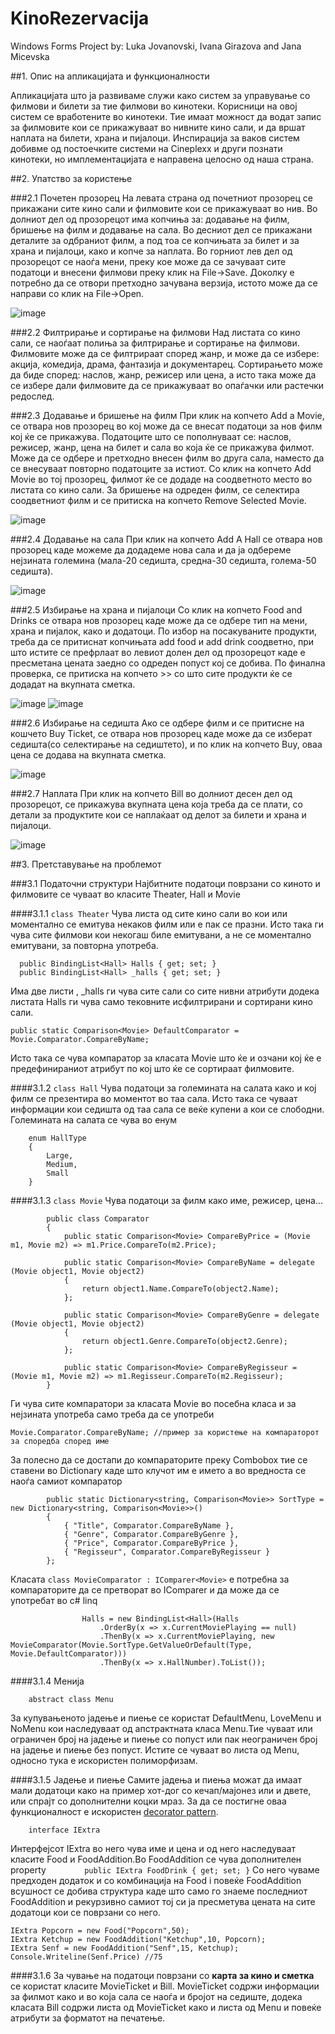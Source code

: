 # KinoRezervacija
Windows Forms Project by: Luka Jovanovski, Ivana Girazova and Jana Micevska

##1. Опис на апликацијата и функционалности

Апликацијата што ја развиваме служи како систем за управување со филмови и билети за тие филмови во кинотеки. 
Корисници на овој систем се вработените во кинотеки. 
Тие имаат можност да водат запис за филмовите кои се прикажуваат во нивните кино сали, и да вршат наплата на билети, храна и пијалоци.
Инспирација за ваков систем  добивме од постоечките системи на Cineplexx и други познати кинотеки, но имплементацијата е направена целосно од наша страна.

##2. Упатство за користењe

###2.1 Почетен прозорец
На левата страна од почетниот прозорец се прикажани сите кино сали и филмовите кои се прикажуваат во нив. 
Во долниот дел од прозорецот има копчиња за: додавање на филм, бришење на филм и додавање на сала. 
Во десниот дел се прикажани деталите за одбраниот филм, а под тоа се копчињата за билет и за храна и пијалоци, како и копче за наплата. 
Во горниот лев дел од прозорецот се наоѓа мени, преку кое може да се зачуваат сите податоци и внесени филмови преку клик на File->Save. 
Доколку е потребно да се отвори претходно зачувана верзија, истото може да се направи со клик на File->Open.

![image](https://user-images.githubusercontent.com/88928070/131256029-1b1a6309-5e13-4420-b816-4513fdeb743f.png)

###2.2 Филтрирање и сортирање на филмови
Над листата со кино сали, се наоѓаат полиња за филтрирање и сортирање на филмови. 
Филмовите може да се филтрираат според жанр, и може да се избере: акција, комедија, драма, фантазија и документарец. 
Сортирањето може да биде според: наслов, жанр, режисер или цена, а исто така може да се избере дали филмовите да се прикажуваат во опаѓачки или растечки редослед.

###2.3 Додавање и бришење на филм
При клик на копчето Add a Movie, се отвара нов прозорец во кој може да се внесат податоци за нов филм кој ќе се прикажува.
Податоците што се пополнуваат се: наслов, режисер, жанр, цена на билет и сала во која ќе се прикажува филмот. 
Може да се одбере и претходно внесен филм во друга сала, наместо да се внесуваат повторно податоците за истиот.
Со клик на копчето Add Movie во тој прозорец, филмот ќе се додаде на соодветното место во листата со кино сали. 
За бришење на одреден филм, се селектира соодветниот филм и се притиска на копчето Remove Selected Movie.

![image](https://user-images.githubusercontent.com/88928070/131256180-6b194210-1c65-434d-892b-5364f00c9af1.png)

###2.4 Додавање на сала
При клик на копчето Add A Hall се отвара нов прозорец каде можеме да додадеме нова сала и да ја одбереме нејзината големина 
(мала-20 седишта, средна-30 седишта, голема-50 седишта).

![image](https://user-images.githubusercontent.com/88928070/131256240-8588ff12-2302-4bf9-91df-9d535e5a6ddd.png)

###2.5 Избирање на храна и пијалоци
Со клик на копчето Food and Drinks се отвара нов прозорец каде може да се одбере тип на мени, храна и пијалок, како и додатоци. 
По избор на посакуваните продукти, треба да се притиснат копчињата add food и add drink соодветно, 
при што истите се префрлаат во левиот долен дел од прозорецот каде е пресметана цената заедно со одреден попуст кој се добива. 
По финална проверка, се притиска на копчето >> со што сите продукти ќе се додадат на вкупната сметка. 

![image](https://user-images.githubusercontent.com/88928070/131256331-6fccfd42-20f0-4924-b02d-8c42c5b1caa9.png)
![image](https://user-images.githubusercontent.com/88928070/131256339-4a38544e-11e6-4a16-8595-f9e5f4788dd1.png)

###2.6 Избирање на седишта
Ако се одбере филм и се притисне на кошчето Buy Ticket, се отвара нов прозорец каде може да се изберат седишта(со селектирање на седиштето), 
и по клик на копчето Buy, оваа цена се додава на вкупната сметка.

![image](https://user-images.githubusercontent.com/88928070/131256400-caccc6d2-f20c-4e1c-8201-8a86697965e3.png)

###2.7 Наплата
При клик на копчето Bill во долниот десен дел од прозорецот, се прикажува вкупната цена која треба да се плати, 
со детали за продуктите кои се наплаќаат од делот за билети и храна и пијалоци.

![image](https://user-images.githubusercontent.com/88928070/131256461-d3008a5c-010c-44e0-9797-85ea02cb1530.png)

##3. Претставување на проблемот

###3.1 Податочни структури
Најбитните податоци поврзани со киното и филмовите се чуваат во класите Theater, Hall и Movie

####3.1.1
```class Theater```
Чува листа од сите кино сали во кои или моментално се емитува некаков филм или е пак се празни. Исто така ги чува сите филмови кои некогаш биле емитувани, а не се моментално емитувани, за повторна употреба.

```
  public BindingList<Hall> Halls { get; set; }
  public BindingList<Hall> _halls { get; set; }
  ```
  Има две листи , _halls ги чува сите сали со сите нивни атрибути додека листата Halls ги чува само тековните исфилтрирани и сортирани кино сали.
  
  ```
  public static Comparison<Movie> DefaultComparator = Movie.Comparator.CompareByName;
  ```
  Исто така се чува компаратор за класата Movie што ќе и озчани кој ќе е прeдефинираниот атрибут по кој што ќе се сортираат филмовите.  

####3.1.2
```class Hall```
Чува податоци за големината на салата како и кој филм се презентира во моментот во таа сала. Исто така се чуваат информации кои седишта од таа сала се веќе купени а кои се слободни.
Големината на салата се чува во енум
```
    enum HallType
    {
        Large,
        Medium,
        Small
    }
```
####3.1.3
```class Movie```
Чува податоци за филм како име, режисер, цена...

```
        public class Comparator
        {
            public static Comparison<Movie> CompareByPrice = (Movie m1, Movie m2) => m1.Price.CompareTo(m2.Price);

            public static Comparison<Movie> CompareByName = delegate (Movie object1, Movie object2)
            {
                return object1.Name.CompareTo(object2.Name);
            };

            public static Comparison<Movie> CompareByGenre = delegate (Movie object1, Movie object2)
            {
                return object1.Genre.CompareTo(object2.Genre);
            };

            public static Comparison<Movie> CompareByRegisseur = (Movie m1, Movie m2) => m1.Regisseur.CompareTo(m2.Regisseur);
        }
```
Ги чува сите компаратори за класата Movie во посебна класа и за нејзината употреба само треба да се употреби 
```
Movie.Comparator.CompareByName; //пример за користење на компараторот за споредба според име
```
За полесно да се достапи до компараторите преку Combobox тие се ставени во Dictionary каде што клучот им е името а во вредноста се наоѓа самиот компаратор
```
        public static Dictionary<string, Comparison<Movie>> SortType = new Dictionary<string, Comparison<Movie>>()
        {
            { "Title", Comparator.CompareByName },
            { "Genre", Comparator.CompareByGenre },
            { "Price", Comparator.CompareByPrice },
            { "Regisseur", Comparator.CompareByRegisseur }
        };
```
Класата ```class MovieComparator : IComparer<Movie>``` е потребна за компараторите да се претворат во IComparer и да може да се употребат во c# linq
```
                Halls = new BindingList<Hall>(Halls
                    .OrderBy(x => x.CurrentMoviePlaying == null)
                    .ThenBy(x => x.CurrentMoviePlaying, new MovieComparator(Movie.SortType.GetValueOrDefault(Type, Movie.DefaultComparator)))
                    .ThenBy(x => x.HallNumber).ToList());
```


####3.1.4 Менија
```
    abstract class Menu
```
За купувањеното јадење и пиење се користат DefaultMenu, LoveMenu и NoMenu кои наследуваат од апстрактната класа Menu.Тие чуваат или ограничен број на јадење и пиење со попуст или  пак неограничен број на јадење и пиење без попуст. Истите се чуваат во листа од Menu, односно тука е искористен полиморфизам.

####3.1.5 Јадење и пиење
Самите јадења и пиења можат да имаат мали додатоци како на пример хот-дог со кечап/мајонез или и двете, или спрајт со дополнителни коцки мраз. За да се постигне оваа функционалност е искористен [decorator pattern](https://en.wikipedia.org/wiki/Decorator_pattern).

```
    interface IExtra
```
Интерфејсот IExtra во него чува име и цена и од него наследуваат класите Food и FoodAddition.Во FoodAddition се чува дополнителен property
```        public IExtra FoodDrink { get; set; }```
Со него чуваме предходен додаток и со комбинација на Food i повеќе FoodAddition всушност се добива структура каде што само го знаеме последниот FoodAddition и рекурзивно самиот тој си ја пресметува цената на сите додатоци кои се поврзани со него.

```
IExtra Popcorn = new Food("Popcorn",50);
IExtra Ketchup = new FoodAddition("Ketchup",10, Popcorn);
IExtra Senf = new FoodAddition("Senf",15, Ketchup);
Console.Writeline(Senf.Price) //75
```

####3.1.6
За чување на податоци поврзани со **карта за кино и сметка** се користат класите MovieTicket и Bill. MovieTicket содржи информации за филмот како и во која сала се наоѓа и бројот на седиште, додека класата Bill содржи листа од MovieTicket како и листа од Menu и повеќе атрибути за форматот на печатење.
